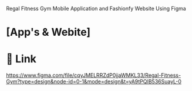 Regal Fitness Gym Mobile Application and Fashionfy Website Using Figma 
# [App's & Webite]
# 🔗 Link
https://www.figma.com/file/cqyJMELRRZdP0jjaWMKL33/Regal-Fitness-Gym?type=design&node-id=0-1&mode=design&t=yA9tPQIB536SuayL-0
